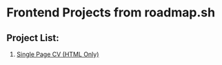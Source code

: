 # Frontend Projects from roadmap.sh

## Project List:

1. [Single Page CV (HTML Only)](https://roadmap.sh/projects/single-page-cv)


